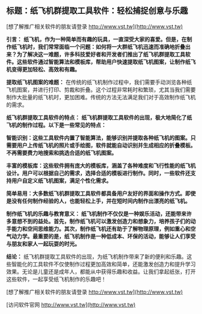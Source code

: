 ## **标题：纸飞机群提取工具软件：轻松捕捉创意与乐趣**

[想了解推广相关软件的朋友请登录 http://www.vst.tw](http://www.vst.tw)

**引言：**
**纸飞机，作为一种简单而有趣的玩具，一直深受大家的喜爱。但是，在制作纸飞机时，我们常常面临一个问题：如何将一大群纸飞机迅速而准确地折叠出来？为了解决这一难题，许多科技爱好者和开发者们推出了纸飞机群提取工具软件。这些软件通过智能算法和模板库，帮助用户快速提取纸飞机图案，让制作纸飞机变得更加轻松、高效和有趣。**

**提取纸飞机图案的难题：**
在传统的纸飞机制作过程中，我们需要手动浏览各种纸飞机图案，并进行打印、剪裁和折叠。这个过程非常耗时和繁琐，尤其当我们需要制作大批量的纸飞机时，更加困难。传统的方法无法满足我们对于高效制作纸飞机的需求。

**纸飞机群提取工具软件的特点：**
**纸飞机群提取工具软件的出现，极大地简化了纸飞机的制作过程。以下是一些常见的特点：**

**智能识别：这些工具软件内置了智能算法，能够识别并提取各种纸飞机的图案。只需要用户上传纸飞机的照片或手绘图，软件就能自动识别并生成相应的折叠模板。不再需要费力地搜索和挑选合适的纸飞机图案。**

**丰富的模板库：这些软件拥有庞大的模板库，涵盖了各种难度和飞行性能的纸飞机设计。用户可以根据自己的需求，选择合适的模板进行制作。同时，一些软件还支持用户自定义纸飞机图案，满足个性化需求。**

**简单易用：大多数纸飞机群提取工具软件都具备用户友好的界面和操作方式。即使是没有任何制作经验的人，也能轻松上手，并在短时间内制作出漂亮的纸飞机。**

**制作纸飞机的乐趣与教育意义： 纸飞机制作不仅仅是一种娱乐活动，还能带来许多意想不到的益处。首先，制作纸飞机可以激发创造力和想象力，培养孩子们的动手能力和空间思维能力。其次，制作纸飞机还有助于了解物理原理，例如重心和空气动力学。最重要的是，纸飞机制作是一种低成本、环保的活动，能够让人们享受与朋友和家人一起玩耍的时光。**

**结论：**
纸飞机群提取工具软件的出现，为纸飞机制作带来了新的便利和乐趣。这些智能化的工具软件不仅使制作过程更加高效和简单，还能激发创造力和提升学习效果。无论是儿童还是成年人，都能从中获得乐趣和收益。让我们拿起纸张，打开这些软件，一起享受纸飞机制作的乐趣吧！

[想了解推广相关软件的朋友请登录 http://www.vst.tw](http://www.vst.tw)


[访问软件官网 http://www.vst.tw](http://www.vst.tw)
